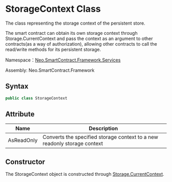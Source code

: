 # StorageContext Class

The class representing the storage context of the persistent store.

The smart contract can obtain its own storage context through Storage.CurrentContext and pass the context as an argument to other contracts(as a way of authorization), allowing other contracts to call the read/write methods for its persistent storage.

Namespace：[Neo.SmartContract.Framework.Services](../services.md)

Assembly: Neo.SmartContract.Framework

## Syntax

```c#
public class StorageContext
```

## Attribute

| Name       | Description                                                  |
| ---------- | ------------------------------------------------------------ |
| AsReadOnly | Converts the specified storage context to a new readonly storage context |

## Constructor

The StorageContext object is constructed through [Storage.CurrentContext](Storage/CurrentContext.md).